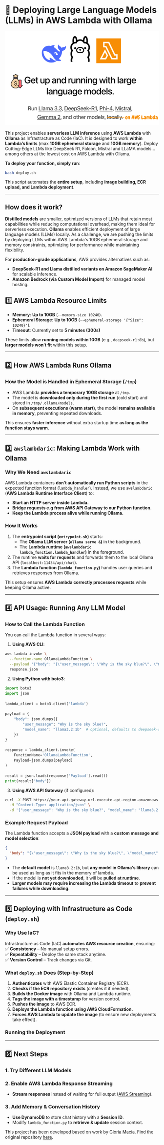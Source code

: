 # **🚀 Deploying Large Language Models (LLMs) in AWS Lambda with Ollama**

![alt text](./image.png)

This project enables **serverless LLM inference** using **AWS Lambda** with **Ollama** as Infrastracture as Code (IaC). It is designed to work **within Lambda’s limits** (max **10GB ephemeral storage** and **10GB memory**). Deploy Cutting-Edge LLMs like DeepSeek R1, Falcon, Mistral and LLaMA models... among others at the lowest cost on AWS Lambda with Ollama.

**To deploy your function, simply run**:

```bash
bash deploy.sh
```

This script automates the **entire setup**, including **image building, ECR upload, and Lambda deployment**.

---

## How does it work? 

**Distilled models** are smaller, optimized versions of LLMs that retain most capabilities while reducing computational overhead, making them ideal for serverless execution. **Ollama** enables efficient deployment of large language models (LLMs) locally. As a challenge, we are pushing the limits by deploying LLMs within AWS Lambda's 10GB ephemeral storage and memory constraints, optimizing for performance while maintaining flexibility.

For **production-grade applications**, AWS provides alternatives such as:  
- **DeepSeek-R1 and Llama distilled variants on Amazon SageMaker AI** for scalable inference.  
- **Amazon Bedrock (via Custom Model Import)** for managed model hosting.

## **1️⃣ AWS Lambda Resource Limits**

- **Memory**: **Up to 10GB** (`--memory-size 10240`).
- **Ephemeral Storage**: **Up to 10GB** (`--ephemeral-storage '{"Size": 10240}'`).
- **Timeout**: Currently set to **5 minutes (300s)**

These limits allow **running models within 10GB** (e.g., `deepseek-r1:8b`), but **larger models won’t fit** within this setup.

---

## **2️⃣ How AWS Lambda Runs Ollama**

### **How the Model is Handled in Ephemeral Storage (`/tmp`)**

- AWS Lambda **provides a temporary 10GB storage** at `/tmp`.
- The model is **downloaded only during the first run** (cold start) and stored in `/tmp/.ollama/models`.
- On **subsequent executions (warm start)**, the model **remains available in memory**, preventing repeated downloads.

This ensures **faster inference** without extra startup time **as long as the function stays warm**.

---

## **3️⃣ `awslambdaric`: Making Lambda Work with Ollama**

### **Why We Need `awslambdaric`**

AWS Lambda containers **don’t automatically run Python scripts** in the expected function format (`lambda_handler`). Instead, we use `awslambdaric` (**AWS Lambda Runtime Interface Client**) to:

- **Start an HTTP server inside Lambda.**
- **Bridge requests e.g from AWS API Gateway to our Python function.**
- **Keep the Lambda process alive while running Ollama.**

### **How It Works**

1. The **entrypoint script (`entrypoint.sh`)** starts:
   - The **Ollama LLM server (`ollama serve &`)** in the background.
   - The **Lambda runtime (`awslambdaric lambda_function.lambda_handler`)** in the foreground.
2. The runtime **waits for requests** and forwards them to the local Ollama API (`localhost:11434/api/chat`).
3. The **Lambda function (`lambda_function.py`)** handles user queries and retrieves responses from Ollama.

This setup ensures **AWS Lambda correctly processes requests** while keeping Ollama active.

---

## **4️⃣ API Usage: Running Any LLM Model**

### **How to Call the Lambda Function**

You can call the Lambda function in several ways:

1. **Using AWS CLI**:
```bash
aws lambda invoke \
  --function-name OllamaLambdaFunction \
  --payload '{"body": "{\"user_message\": \"Why is the sky blue?\", \"model_name\": \"llama3.2:1b\"}"}' \
  response.json
```

2. **Using Python with boto3**:
```python
import boto3
import json

lambda_client = boto3.client('lambda')

payload = {
    "body": json.dumps({
        "user_message": "Why is the sky blue?",
        "model_name": "llama3.2:1b"  # optional, defaults to deepseek-r1:8b
    })
}

response = lambda_client.invoke(
    FunctionName='OllamaLambdaFunction',
    Payload=json.dumps(payload)
)

result = json.loads(response['Payload'].read())
print(result['body'])
```

3. **Using AWS API Gateway** (if configured):
```bash
curl -X POST https://your-api-gateway-url.execute-api.region.amazonaws.com/stage \
  -H "Content-Type: application/json" \
  -d '{"user_message": "Why is the sky blue?", "model_name": "llama3.2:1b"}'
```

### **Example Request Payload**

The Lambda function accepts a **JSON payload** with a **custom message and model selection**:

```json
{
  "body": "{\"user_message\": \"Why is the sky blue?\", \"model_name\": \"llama3.2:1b\"}"
}
```

- The **default model** is `llama3.2:1b`, but **any model in Ollama's library** can be used as long as it fits in the memory of lambda.
- If the model is **not yet downloaded**, it will be **pulled at runtime**.
- **Larger models may require increasing the Lambda timeout** to **prevent failures while downloading**.

---

## **5️⃣ Deploying with Infrastructure as Code (`deploy.sh`)**

### **Why Use IaC?**

Infrastructure as Code (IaC) **automates AWS resource creation**, ensuring:
✅ **Consistency** – No manual setup errors.  
✅ **Repeatability** – Deploy the same stack anytime.  
✅ **Version Control** – Track changes via Git.

### **What `deploy.sh` Does (Step-by-Step)**

1. **Authenticates** with AWS Elastic Container Registry (ECR).
2. **Checks if the ECR repository exists** (creates it if needed).
3. **Builds the Docker image** with Ollama and Lambda runtime.
4. **Tags the image with a timestamp** for version control.
5. **Pushes the image** to AWS ECR.
6. **Deploys the Lambda function using AWS CloudFormation.**
7. **Forces AWS Lambda to update the image** (to ensure new deployments take effect).
### **Running the Deployment**

---

## **6️⃣ Next Steps**  

### **1️. Try Different LLM Models**  

### **2️. Enable AWS Lambda Response Streaming**  
- **Stream responses** instead of waiting for full output ([AWS Streaming](https://aws.amazon.com/blogs/compute/introducing-aws-lambda-response-streaming/)).  

### **3️. Add Memory & Conversation History**  
- **Use DynamoDB** to store chat history with a **Session ID**.  
- Modify `lambda_function.py` to **retrieve & update** session context.  

This project has been developed based on work by [Gloria Macia](https://www.linkedin.com/in/gloriamacia/). Find the original repository [here](https://github.com/gloriamacia/aws-lambda-deepseek-ollama-llm).

